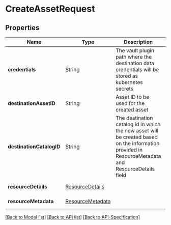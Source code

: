 # CreateAssetRequest

## Properties
Name | Type | Description | Notes
------------ | ------------- | ------------- | -------------
**credentials** | String | The vault plugin path where the destination data credentials will be stored as kubernetes secrets | [optional] [default: null]
**destinationAssetID** | String | Asset ID to be used for the created asset | [optional] [default: null]
**destinationCatalogID** | String | The destination catalog id in which the new asset will be created based on the information provided in ResourceMetadata and ResourceDetails field | [default: null]
**resourceDetails** | [ResourceDetails](../ResourceDetails) |  | [default: null]
**resourceMetadata** | [ResourceMetadata](../ResourceMetadata) |  | [default: null]

[[Back to Model list]](../README.md#documentation-for-models) [[Back to API list]](../README.md#documentation-for-api-endpoints) [[Back to API-Specification]](../README.md)

